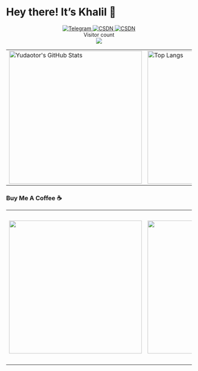 # Hey there! It’s Khalil :wave:
<p align="center"> 
  <a href="https://t.me/Yudaotor" target="_blank">
    <img src="https://img.shields.io/badge/Telegram-Yudaotor-blue" alt="Telegram">
  </a>
  <a href="https://blog.csdn.net/qq_33884853?type=blog" target="_blank">
    <img src="https://img.shields.io/badge/CSDN-Khalil%E4%B8%89%E7%9C%81-orange" alt="CSDN">
  </a>
  <a href="https://discordapp.com/users/1046144860115177593" target="_blank">
    <img src="https://img.shields.io/badge/Discord-khalil_c-blue" alt="CSDN">
  </a><br>
  Visitor count<br>
  <img src="https://profile-counter.glitch.me/Yudaotor/count.svg" />
</p>


<table>
  <tr>
    <td>
      <img width="360" src="https://github-readme-stats.vercel.app/api?username=Yudaotor&show_icons=true" alt="Yudaotor's GitHub Stats">
    </td>
    <td>
      <img width="360" src="https://github-readme-stats.vercel.app/api/top-langs/?username=Yudaotor&layout=compact" alt="Top Langs">
    </td>
    <td>
      <img width="360" src="https://spotify-github-profile.vercel.app/api/view.svg?uid=31yltk2jdofve6pudvdxy4whhmle&cover_image=true&theme=default&show_offline=true&background_color=121212&interchange=true&bar_color=53b14f&bar_color_cover=true" alt="Spotify Profile">
    </td>
  </tr>
</table>


### Buy Me A Coffee :coffee:
<table>
  <tr>
    <td><img width="360" src="https://github.com/Yudaotor/Yudaotor/assets/87225219/b7f19af0-0b90-4daa-88ab-c505ad587d03" /></td>
    <td><img width="360" src="https://github.com/Yudaotor/Yudaotor/assets/87225219/c8689d76-d96a-4d7a-bbe2-6cbc625edaca" /></td>
    <td>
        <img width="360" src="https://github.com/Yudaotor/Yudaotor/assets/87225219/6c69d708-f6d8-416c-ad5c-11b7ceb2b7c0" />
        <a href="https://www.paypal.com/paypalme/Yudaotor"><p align="center">Sponsor me on PayPal</p></a>
    </td>
  </tr>
</table>
 



